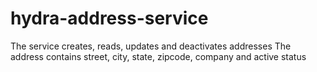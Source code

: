 # hydra-address-service

The service creates, reads, updates and deactivates addresses
The address contains street, city, state, zipcode, company and active status

